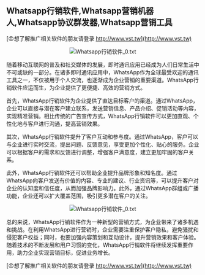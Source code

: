 ## **Whatsapp行销软件,Whatsapp营销机器人,Whatsapp协议群发器,Whatsapp营销工具**

[😍想了解推广相关软件的朋友请登录 http://www.vst.tw](http://www.vst.tw)

 <center><img src="https://vst.tw/MP4/tuiguang/png/6.png" alt="Whatsapp行销软件_0.txt"></center>

随着移动互联网的普及和社交媒体的发展，即时通讯应用已经成为人们日常生活中不可或缺的一部分。在诸多即时通讯应用中，WhatsApp作为全球最受欢迎的通讯工具之一，不仅被用于个人交流，也逐渐成为企业营销的重要渠道。WhatsApp行销软件应运而生，为企业提供了更便捷、高效的营销方式。

首先，WhatsApp行销软件为企业提供了直达目标客户的渠道。通过WhatsApp，企业可以直接与潜在客户建立联系，发送营销信息、产品介绍、促销活动等内容，实现精准营销。相比传统的广告宣传方式，WhatsApp行销软件可以更加直观、个性化地与客户进行沟通，提高营销效果。

其次，WhatsApp行销软件提升了客户互动和参与度。通过WhatsApp，客户可以与企业进行实时交流，提出问题、反馈意见，享受更加个性化、贴心的服务。企业可以根据客户的需求和反馈进行调整，增强客户满意度，建立更加牢固的客户关系。

此外，WhatsApp行销软件还可以帮助企业提升品牌形象和知名度。通过WhatsApp向客户发送有价值的内容、专业的建议、行业资讯等，可以提升客户对企业的认知度和信任度，从而加强品牌影响力。此外，通过WhatsApp群组或广播功能，企业还可以扩大覆盖范围，吸引更多潜在客户的关注。

 <center><img src="https://vst.tw/MP4/tuiguang/png/3.png" alt="Whatsapp行销软件_0.txt"></center>

总的来说，WhatsApp行销软件作为一种新型的营销方式，为企业带来了诸多机遇和挑战。在利用WhatsApp进行营销时，企业需要注重保护客户隐私，避免骚扰和侵犯客户权益；同时，也要加强内容策划和互动设计，提升营销效果和客户体验。随着技术的不断发展和用户习惯的变化，WhatsApp行销软件将继续发挥重要作用，助力企业实现营销目标，促进业务增长。

[😍想了解推广相关软件的朋友请登录 http://www.vst.tw](http://www.vst.tw)



